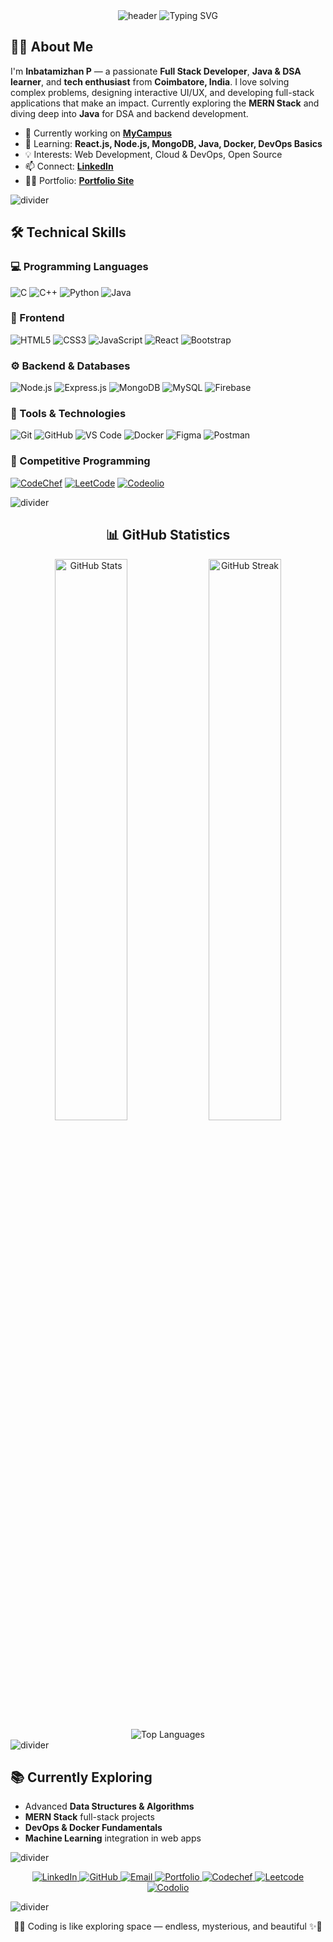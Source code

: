 <div align="center">

<img src="https://capsule-render.vercel.app/api?type=rounded&color=ffffff&height=130&section=header&text=Dhivakar%20S&fontSize=50&fontColor=000000&animation=fadeIn&fontAlignY=40&desc=Full%20Stack%20Developer%20|%20UI/UX%20Designer&descAlignY=70&descSize=15" alt="header"/>

<img src="https://readme-typing-svg.demolab.com?font=Fira+Code&weight=600&size=28&duration=3000&pause=1000&color=FFFFFF&center=true&vCenter=true&multiline=false&repeat=true&width=600&height=100&lines=Welcome+To+My+Space+%F0%9F%9B%B8;Building+Elegant+Website+%F0%9F%8C%A0;Passonate+UI/UX+Designer+%E2%9C%A8;" alt="Typing SVG" />
</div>


## 👨‍💻 About Me

<p>
I'm <b>Inbatamizhan P</b> — a passionate <b>Full Stack Developer</b>, <b>Java & DSA learner</b>, and <b>tech enthusiast</b> from <b>Coimbatore, India</b>.  
I love solving complex problems, designing interactive UI/UX, and developing full-stack applications that make an impact.  
Currently exploring the <b>MERN Stack</b> and diving deep into <b>Java</b> for DSA and backend development.
</p>

- 🔭 Currently working on [**MyCampus**](https://my-campus3-0.vercel.app/)
- 🌱 Learning: **React.js, Node.js, MongoDB, Java, Docker, DevOps Basics**
- 💡 Interests: Web Development, Cloud & DevOps, Open Source
- 📫 Connect: [**LinkedIn**](https://www.linkedin.com/in/inbatamizhan-p-232a23295/)
- 🧑‍💻 Portfolio: [**Portfolio Site**](https://portfolio-livid-nine-zuxe7ln1hb.vercel.app/)

<img src="https://user-images.githubusercontent.com/73097560/115834477-dbab4500-a447-11eb-908a-139a6edaec5c.gif" alt="divider"/>

## 🛠️ Technical Skills

### 💻 Programming Languages
![C](https://img.shields.io/badge/C-000000?style=for-the-badge&logo=c&logoColor=white)
![C++](https://img.shields.io/badge/C++-FFFFFF?style=for-the-badge&logo=c%2B%2B&logoColor=000000)
![Python](https://img.shields.io/badge/Python-000000?style=for-the-badge&logo=python&logoColor=white)
![Java](https://img.shields.io/badge/Java-FFFFFF?style=for-the-badge&logo=java&logoColor=000000)

### 🎨 Frontend
![HTML5](https://img.shields.io/badge/HTML5-000000?style=for-the-badge&logo=html5&logoColor=white)
![CSS3](https://img.shields.io/badge/CSS3-FFFFFF?style=for-the-badge&logo=css3&logoColor=000000)
![JavaScript](https://img.shields.io/badge/JavaScript-000000?style=for-the-badge&logo=javascript&logoColor=white)
![React](https://img.shields.io/badge/React-FFFFFF?style=for-the-badge&logo=react&logoColor=000000)
![Bootstrap](https://img.shields.io/badge/Bootstrap-000000?style=for-the-badge&logo=bootstrap&logoColor=white)

### ⚙️ Backend & Databases
![Node.js](https://img.shields.io/badge/Node.js-FFFFFF?style=for-the-badge&logo=node.js&logoColor=000000)
![Express.js](https://img.shields.io/badge/Express.js-000000?style=for-the-badge&logo=express&logoColor=white)
![MongoDB](https://img.shields.io/badge/MongoDB-FFFFFF?style=for-the-badge&logo=mongodb&logoColor=000000)
![MySQL](https://img.shields.io/badge/MySQL-000000?style=for-the-badge&logo=mysql&logoColor=white)
![Firebase](https://img.shields.io/badge/Firebase-FFFFFF?style=for-the-badge&logo=firebase&logoColor=000000)

### 🧰 Tools & Technologies
![Git](https://img.shields.io/badge/Git-FFFFFF?style=for-the-badge&logo=git&logoColor=000000)
![GitHub](https://img.shields.io/badge/GitHub-000000?style=for-the-badge&logo=github&logoColor=white)
![VS Code](https://img.shields.io/badge/VS%20Code-FFFFFF?style=for-the-badge&logo=visualstudiocode&logoColor=000000)
![Docker](https://img.shields.io/badge/Docker-000000?style=for-the-badge&logo=docker&logoColor=white)
![Figma](https://img.shields.io/badge/Figma-FFFFFF?style=for-the-badge&logo=figma&logoColor=000000)
![Postman](https://img.shields.io/badge/Postman-000000?style=for-the-badge&logo=postman&logoColor=white)

### 🧮 Competitive Programming
[![CodeChef](https://img.shields.io/badge/CodeChef-000000?style=for-the-badge&logo=codechef&logoColor=white)](https://www.codechef.com/users/kit27csbs23)
[![LeetCode](https://img.shields.io/badge/LeetCode-FFFFFF?style=for-the-badge&logo=leetcode&logoColor=000000)](https://leetcode.com/u/user1942nx/)
[![Codeolio](https://img.shields.io/badge/Codeolio-000000?style=for-the-badge&logo=codepen&logoColor=white)](https://codolio.com/profile/Inba)

<img src="https://user-images.githubusercontent.com/73097560/115834477-dbab4500-a447-11eb-908a-139a6edaec5c.gif" alt="divider"/>

<div align="center">

## 📊 GitHub Statistics

<img src="https://github-readme-stats.vercel.app/api?username=inba-11&show_icons=true&theme=dark&hide_border=true&bg_color=000000&title_color=00FFFF&icon_color=00FFFF&text_color=FFFFFF" alt="GitHub Stats" width="48%" />
<img src="https://github-readme-streak-stats.herokuapp.com/?user=inba-11&theme=dark&hide_border=true&background=000000&ring=00FFFF&fire=00FFFF&currStreakLabel=FFFFFF" alt="GitHub Streak" width="48%" />

<img src="https://github-readme-stats.vercel.app/api/top-langs/?username=inba-11&layout=compact&theme=dark&hide_border=true&bg_color=000000&title_color=00FFFF&text_color=FFFFFF" alt="Top Languages" />

</div>

<img src="https://user-images.githubusercontent.com/73097560/115834477-dbab4500-a447-11eb-908a-139a6edaec5c.gif" alt="divider"/>

## 📚 Currently Exploring
- Advanced **Data Structures & Algorithms**
- **MERN Stack** full-stack projects
- **DevOps & Docker Fundamentals**
- **Machine Learning** integration in web apps

<img src="https://user-images.githubusercontent.com/73097560/115834477-dbab4500-a447-11eb-908a-139a6edaec5c.gif" alt="divider"/>

<p align="center">
  <a href="https://www.linkedin.com/in/inbatamizhan-p-232a23295/">
    <img src="https://img.shields.io/badge/LinkedIn-000000?style=for-the-badge&logo=linkedin&logoColor=white" alt="LinkedIn"/>
  </a>
  <a href="https://github.com/inba-11">
    <img src="https://img.shields.io/badge/GitHub-FFFFFF?style=for-the-badge&logo=github&logoColor=000000" alt="GitHub"/>
  </a>
  <a href="mailto:kit27.csbs23@gmail.com">
    <img src="https://img.shields.io/badge/Email-000000?style=for-the-badge&logo=gmail&logoColor=white" alt="Email"/>
  </a>
  <a href="https://portfolio-livid-nine-zuxe7ln1hb.vercel.app/">
    <img src="https://img.shields.io/badge/Portfolio-FFFFFF?style=for-the-badge&logo=google-chrome&logoColor=000000" alt="Portfolio"/>
  </a>
  <a href="https://www.codechef.com/users/kit27csbs23">
    <img src="https://img.shields.io/badge/CodeChef-000000?style=for-the-badge&logo=codechef&logoColor=white" alt="Codechef">
  </a>
  <a href="https://leetcode.com/u/user1942nx/">
    <img src="https://img.shields.io/badge/LeetCode-FFFFFF?style=for-the-badge&logo=leetcode&logoColor=000000" alt="Leetcode">
  </a>
  <a href="https://codolio.com/profile/Inba">
    <img src="https://img.shields.io/badge/Codeolio-000000?style=for-the-badge&logo=codepen&logoColor=white" alt="Codolio">
  </a>
</p>

<img src="https://user-images.githubusercontent.com/73097560/115834477-dbab4500-a447-11eb-908a-139a6edaec5c.gif" alt="divider"/>

<p align="center">
🌌✨ Coding is like exploring space — endless, mysterious, and beautiful ✨🌌
</p>
